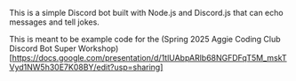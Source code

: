This is a simple Discord bot built with Node.js and Discord.js that can echo messages and tell jokes.

This is meant to be example code for the (Spring 2025 Aggie Coding Club Discord Bot Super Workshop)[https://docs.google.com/presentation/d/1tlUAbpARlb68NGFDFqT5M_mskTVyd1NW5h30E7K08BY/edit?usp=sharing]
